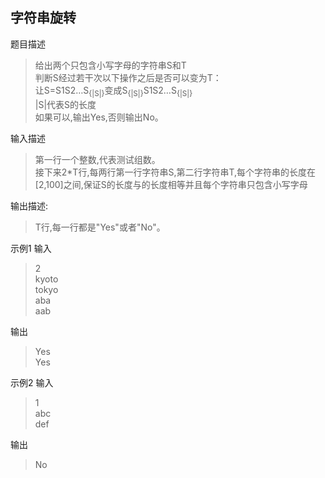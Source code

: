 ## 字符串旋转

题目描述
> 给出两个只包含小写字母的字符串S和T  
判断S经过若干次以下操作之后是否可以变为T：  
让S=S1S2…S<sub>{|S|}</sub>变成S<sub>{|S|}</sub>S1S2…S<sub>{|S|}</sub>  
|S|代表S的长度  
如果可以,输出Yes,否则输出No。

输入描述
> 第一行一个整数,代表测试组数。    
> 接下来2*T行,每两行第一行字符串S,第二行字符串T,每个字符串的长度在[2,100]之间,保证S的长度与的长度相等并且每个字符串只包含小写字母

输出描述:
> T行,每一行都是"Yes"或者"No"。

示例1
输入
> 2  
> kyoto  
> tokyo  
> aba  
> aab

输出
> Yes  
Yes

示例2
输入
> 1  
> abc  
> def

输出

> No